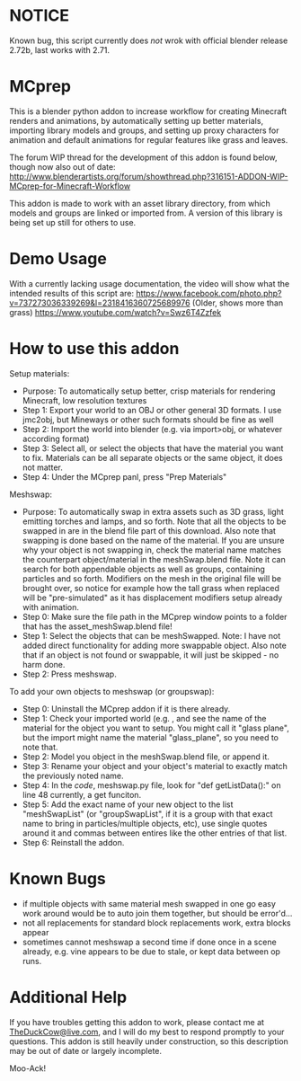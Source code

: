 NOTICE
======
Known bug, this script currently does *not* wrok with official blender release 2.72b, last works with 2.71.

MCprep
======

This is a blender python addon to increase workflow for creating Minecraft renders and animations, by automatically setting up better materials, importing library models and groups, and setting up proxy characters for animation and default animations for regular features like grass and leaves.

The forum WIP thread for the development of this addon is found below, though now also out of date:
http://www.blenderartists.org/forum/showthread.php?316151-ADDON-WIP-MCprep-for-Minecraft-Workflow

This addon is made to work with an asset library directory, from which models and groups are linked or imported from. A version of this library is being set up still for others to use.

Demo Usage
======

With a currently lacking usage documentation, the video will show what the intended results of this script are:
https://www.facebook.com/photo.php?v=737273036339269&l=2318416360725689976
(Older, shows more than grass)
https://www.youtube.com/watch?v=Swz6T4Zzfek

How to use this addon
======

Setup materials:
- Purpose: To automatically setup better, crisp materials for rendering Minecraft, low resolution textures
- Step 1: Export your world to an OBJ or other general 3D formats. I use jmc2obj, but Mineways or other such formats should be fine as well
- Step 2: Import the world into blender (e.g. via import>obj, or whatever according format)
- Step 3: Select all, or select the objects that have the material you want to fix. Materials can be all separate objects or the same object, it does not matter.
- Step 4: Under the MCprep panl, press "Prep Materials"

Meshswap:
- Purpose: To automatically swap in extra assets such as 3D grass, light emitting torches and lamps, and so forth. Note that all the objects to be swapped in are in the blend file part of this download. Also note that swapping is done based on the name of the material. If you are unsure why your object is not swapping in, check the material name matches the counterpart object/material in the meshSwap.blend file. Note it can search for both appendable objects as well as groups, containing particles and so forth. Modifiers on the mesh in the original file will be brought over, so notice for example how the tall grass when replaced will be "pre-simulated" as it has displacement modifiers setup already with animation.
- Step 0: Make sure the file path in the MCprep window points to a folder that has the asset_meshSwap.blend file!
- Step 1: Select the objects that can be meshSwapped. Note: I have not added direct functionality for adding more swappable object. Also note that if an object is not found or swappable, it will just be skipped - no harm done.
- Step 2: Press meshswap.

To add your own objects to meshswap (or groupswap):
- Step 0: Uninstall the MCprep addon if it is there already.
- Step 1: Check your imported world (e.g. , and see the name of the material for the object you want to setup. You might call it "glass plane", but the import might name the material "glass_plane", so you need to note that.
- Step 2: Model you object in the meshSwap.blend file, or append it.
- Step 3: Rename your object and your object's material to exactly match the previously noted name.
- Step 4: In the *code*, meshswap.py file, look for "def getListData():" on line 48 currently, a get funciton.
- Step 5: Add the exact name of your new object to the list "meshSwapList" (or "groupSwapList", if it is a group with that exact name to bring in particles/multiple objects, etc), use single quotes around it and commas between entires like the other entries of that list.
- Step 6: Reinstall the addon.


Known Bugs
======
- if multiple objects with same material mesh swapped in one go easy work around would be to auto join them together, but should be error'd...
- not all replacements for standard block replacements work, extra blocks appear
- sometimes cannot meshswap a second time if done once in a scene already, e.g. vine appears to be due to stale, or kept data between op runs.



Additional Help
======

If you have troubles getting this addon to work, please contact me at TheDuckCow@live.com, and I will do my best to respond promptly to your questions. This addon is still heavily under construction, so this description may be out of date or largely incomplete.

Moo-Ack!

